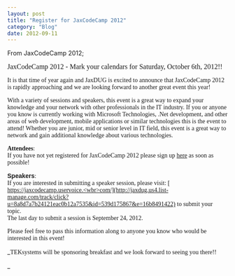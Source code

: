 ```yaml
---
layout: post
title: "Register for JaxCodeCamp 2012"
category: "Blog"
date: 2012-09-11
---
```



From JaxCodeCamp 2012;

**<span style="font-size: 12.0pt; font-family: 'Calibri','sans-serif'; font-weight: normal;">JaxCodeCamp 2012 - Mark your calendars for Saturday, October 6th, 2012!!</span>**<span style="font-size: 12.0pt;">  

 _<span style="font-family: 'Calibri','sans-serif'; font-style: normal;">It is that time of year again and JaxDUG is excited to announce that JaxCodeCamp 2012 is rapidly approaching and we are looking forward to another great event this year!</span>_  

 _<span style="font-family: 'Calibri','sans-serif'; font-style: normal;">With a variety of sessions and speakers, this event is a great way to expand your knowledge and your network with other professionals in the IT industry. If you or anyone you know is currently working with Microsoft Technologies, .Net development, and other areas of web development, mobile applications or similar technologies this is the event to attend! Whether you are junior, mid or senior level in IT field, this event is a great way to network and gain additional knowledge about various technologies.</span>_  

 **<span style="font-family: 'Calibri','sans-serif'; font-weight: normal;">**Attendees**:</span>**  
 _<span style="font-family: 'Calibri','sans-serif'; font-style: normal;">If you have not yet registered for JaxCodeCamp 2012 please sign up [ here](http://jaxdug.us4.list-manage.com/track/click?u=8a8d7a7b24121eac0b12a7535&id=d0e2a64528&e=16b8491422) as soon as possible! </span>_  

 **<span style="font-family: Calibri, sans-serif;">Speakers</span>**_<span style="font-family: 'Calibri','sans-serif'; font-style: normal;">:</span>_  
 _<span style="font-family: 'Calibri','sans-serif'; font-style: normal;">If you are interested in submitting a speaker session, please visit: [ https://jaxcodecamp.uservoice.<wbr>com/](http://jaxdug.us4.list-manage.com/track/click?u=8a8d7a7b24121eac0b12a7535&id=539d175867&e=16b8491422) to submit your topic.</span>_  
 _<span style="font-family: 'Calibri','sans-serif'; font-style: normal;">The last day to submit a session is September 24, 2012.</span>_  

 _<span style="font-family: 'Calibri','sans-serif'; font-style: normal;">Please feel free to pass this information along to anyone you know who would be interested in this event!</span>_  

 _<span style="font-family: 'Calibri','sans-serif'; font-style: normal;">TEKsystems will be sponsoring breakfast and we look forward to seeing you there!!   

 </span>_</span>
